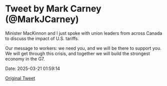 # Tweet by Mark Carney (@MarkJCarney)

Minister MacKinnon and I just spoke with union leaders from across Canada to discuss the impact of U.S. tariffs.   

Our message to workers: we need you, and we will be there to support you. We will get through this crisis, and together we will build the strongest economy in the G7.

Date: 2025-03-21 01:59:14

[Original Tweet](https://x.com/MarkJCarney/status/1902902791162695861)
